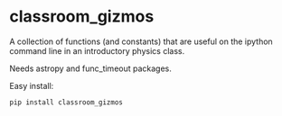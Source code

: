 # classroom_gizmos

A collection of functions (and constants) that are useful on the ipython command line in an introductory physics class.

Needs astropy and func_timeout packages.

Easy install:

    pip install classroom_gizmos
    